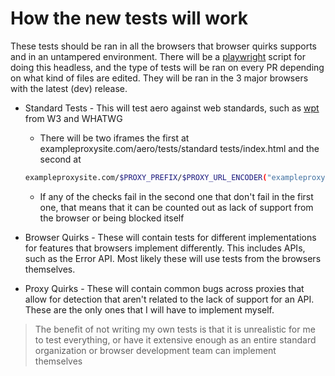 # How the new tests will work

These tests should be ran in all the browsers that browser quirks supports and in an untampered environment. There will be a [playwright](https://playwright.dev/) script for doing this headless, and the type of tests will be ran on every PR depending on what kind of files are edited. They will be ran in the 3 major browsers with the latest (dev) release.

- Standard Tests - This will test aero against web standards, such as [wpt](https://web-platform-tests.org/running-tests/from-web.html#) from W3 and WHATWG

  - There will be two iframes the first at exampleproxysite.com/aero/tests/standard tests/index.html and the second at

  ```sh
  exampleproxysite.com/$PROXY_PREFIX/$PROXY_URL_ENCODER("exampleproxysite.com/aero/tests/standard tests/index.html") (proxying itself)
  ```

  - If any of the checks fail in the second one that don't fail in the first one, that means that it can be counted out as lack of support from the browser or being blocked itself

- Browser Quirks - These will contain tests for different implementations for features that browsers implement differently. This includes APIs, such as the Error API. Most likely these will use tests from the browsers themselves.
- Proxy Quirks - These will contain common bugs across proxies that allow for detection that aren't related to the lack of support for an API. These are the only ones that I will have to implement myself.

> The benefit of not writing my own tests is that it is unrealistic for me to test everything, or have it extensive enough as an entire standard organization or browser development team can implement themselves
